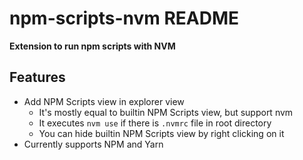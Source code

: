 # npm-scripts-nvm README

**Extension to run npm scripts with NVM**

## Features

- Add NPM Scripts view in explorer view
  - It's mostly equal to builtin NPM Scripts view, but support nvm
  - It executes `nvm use` if there is `.nvmrc` file in root directory
  - You can hide builtin NPM Scripts view by right clicking on it
- Currently supports NPM and Yarn
